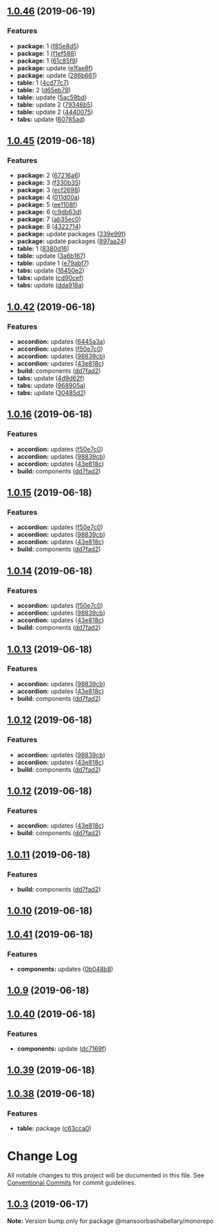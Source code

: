 <a name="1.0.46"></a>
## [1.0.46](https://github.com/MansoorBashaBellary/monorepo/compare/v1.0.45...v1.0.46) (2019-06-19)


### Features

* **package:** 1 ([f85e8d5](https://github.com/MansoorBashaBellary/monorepo/commit/f85e8d5))
* **package:** 1 ([f1ef588](https://github.com/MansoorBashaBellary/monorepo/commit/f1ef588))
* **package:** 1 ([61c85f9](https://github.com/MansoorBashaBellary/monorepo/commit/61c85f9))
* **package:** update ([e1fae8f](https://github.com/MansoorBashaBellary/monorepo/commit/e1fae8f))
* **package:** update ([286b661](https://github.com/MansoorBashaBellary/monorepo/commit/286b661))
* **table:** 1 ([4cd77c7](https://github.com/MansoorBashaBellary/monorepo/commit/4cd77c7))
* **table:** 2 ([d65eb78](https://github.com/MansoorBashaBellary/monorepo/commit/d65eb78))
* **table:** update ([5ac59bd](https://github.com/MansoorBashaBellary/monorepo/commit/5ac59bd))
* **table:** update 2 ([79346b5](https://github.com/MansoorBashaBellary/monorepo/commit/79346b5))
* **table:** update 2 ([4440075](https://github.com/MansoorBashaBellary/monorepo/commit/4440075))
* **tabs:** update ([60785ad](https://github.com/MansoorBashaBellary/monorepo/commit/60785ad))



<a name="1.0.45"></a>
## [1.0.45](https://github.com/MansoorBashaBellary/monorepo/compare/v1.0.42...v1.0.45) (2019-06-18)


### Features

* **package:** 2 ([67216a6](https://github.com/MansoorBashaBellary/monorepo/commit/67216a6))
* **package:** 3 ([f330b35](https://github.com/MansoorBashaBellary/monorepo/commit/f330b35))
* **package:** 3 ([ecf2698](https://github.com/MansoorBashaBellary/monorepo/commit/ecf2698))
* **package:** 4 ([011d00a](https://github.com/MansoorBashaBellary/monorepo/commit/011d00a))
* **package:** 5 ([ee1108f](https://github.com/MansoorBashaBellary/monorepo/commit/ee1108f))
* **package:** 6 ([c9db63d](https://github.com/MansoorBashaBellary/monorepo/commit/c9db63d))
* **package:** 7 ([ab35ec0](https://github.com/MansoorBashaBellary/monorepo/commit/ab35ec0))
* **package:** 8 ([4322714](https://github.com/MansoorBashaBellary/monorepo/commit/4322714))
* **package:** update packages ([339e99f](https://github.com/MansoorBashaBellary/monorepo/commit/339e99f))
* **package:** update packages ([897aa24](https://github.com/MansoorBashaBellary/monorepo/commit/897aa24))
* **table:** 1 ([8380d16](https://github.com/MansoorBashaBellary/monorepo/commit/8380d16))
* **table:** update ([3a6b167](https://github.com/MansoorBashaBellary/monorepo/commit/3a6b167))
* **table:** update 1 ([e79abf7](https://github.com/MansoorBashaBellary/monorepo/commit/e79abf7))
* **tabs:** update ([16450e2](https://github.com/MansoorBashaBellary/monorepo/commit/16450e2))
* **tabs:** update ([cd90cef](https://github.com/MansoorBashaBellary/monorepo/commit/cd90cef))
* **tabs:** update ([dda918a](https://github.com/MansoorBashaBellary/monorepo/commit/dda918a))



<a name="1.0.42"></a>
## [1.0.42](https://github.com/MansoorBashaBellary/monorepo/compare/v1.0.41...v1.0.42) (2019-06-18)


### Features

* **accordion:** updates ([6445a3a](https://github.com/MansoorBashaBellary/monorepo/commit/6445a3a))
* **accordion:** updates ([f50e7c0](https://github.com/MansoorBashaBellary/monorepo/commit/f50e7c0))
* **accordion:** updates ([98839cb](https://github.com/MansoorBashaBellary/monorepo/commit/98839cb))
* **accordion:** updates ([43e818c](https://github.com/MansoorBashaBellary/monorepo/commit/43e818c))
* **build:** components ([dd7fad2](https://github.com/MansoorBashaBellary/monorepo/commit/dd7fad2))
* **tabs:** update ([4d9d62f](https://github.com/MansoorBashaBellary/monorepo/commit/4d9d62f))
* **tabs:** update ([968905a](https://github.com/MansoorBashaBellary/monorepo/commit/968905a))
* **tabs:** update ([30485d2](https://github.com/MansoorBashaBellary/monorepo/commit/30485d2))



<a name="1.0.16"></a>
## [1.0.16](https://github.com/MansoorBashaBellary/monorepo/compare/v1.0.41...v1.0.16) (2019-06-18)


### Features

* **accordion:** updates ([f50e7c0](https://github.com/MansoorBashaBellary/monorepo/commit/f50e7c0))
* **accordion:** updates ([98839cb](https://github.com/MansoorBashaBellary/monorepo/commit/98839cb))
* **accordion:** updates ([43e818c](https://github.com/MansoorBashaBellary/monorepo/commit/43e818c))
* **build:** components ([dd7fad2](https://github.com/MansoorBashaBellary/monorepo/commit/dd7fad2))



<a name="1.0.15"></a>
## [1.0.15](https://github.com/MansoorBashaBellary/monorepo/compare/v1.0.41...v1.0.15) (2019-06-18)


### Features

* **accordion:** updates ([f50e7c0](https://github.com/MansoorBashaBellary/monorepo/commit/f50e7c0))
* **accordion:** updates ([98839cb](https://github.com/MansoorBashaBellary/monorepo/commit/98839cb))
* **accordion:** updates ([43e818c](https://github.com/MansoorBashaBellary/monorepo/commit/43e818c))
* **build:** components ([dd7fad2](https://github.com/MansoorBashaBellary/monorepo/commit/dd7fad2))



<a name="1.0.14"></a>
## [1.0.14](https://github.com/MansoorBashaBellary/monorepo/compare/v1.0.41...v1.0.14) (2019-06-18)


### Features

* **accordion:** updates ([f50e7c0](https://github.com/MansoorBashaBellary/monorepo/commit/f50e7c0))
* **accordion:** updates ([98839cb](https://github.com/MansoorBashaBellary/monorepo/commit/98839cb))
* **accordion:** updates ([43e818c](https://github.com/MansoorBashaBellary/monorepo/commit/43e818c))
* **build:** components ([dd7fad2](https://github.com/MansoorBashaBellary/monorepo/commit/dd7fad2))



<a name="1.0.13"></a>
## [1.0.13](https://github.com/MansoorBashaBellary/monorepo/compare/v1.0.41...v1.0.13) (2019-06-18)


### Features

* **accordion:** updates ([98839cb](https://github.com/MansoorBashaBellary/monorepo/commit/98839cb))
* **accordion:** updates ([43e818c](https://github.com/MansoorBashaBellary/monorepo/commit/43e818c))
* **build:** components ([dd7fad2](https://github.com/MansoorBashaBellary/monorepo/commit/dd7fad2))



<a name="1.0.12"></a>
## [1.0.12](https://github.com/MansoorBashaBellary/monorepo/compare/v1.0.41...v1.0.12) (2019-06-18)


### Features

* **accordion:** updates ([98839cb](https://github.com/MansoorBashaBellary/monorepo/commit/98839cb))
* **accordion:** updates ([43e818c](https://github.com/MansoorBashaBellary/monorepo/commit/43e818c))
* **build:** components ([dd7fad2](https://github.com/MansoorBashaBellary/monorepo/commit/dd7fad2))



<a name="1.0.12"></a>
## [1.0.12](https://github.com/MansoorBashaBellary/monorepo/compare/v1.0.41...v1.0.12) (2019-06-18)


### Features

* **accordion:** updates ([43e818c](https://github.com/MansoorBashaBellary/monorepo/commit/43e818c))
* **build:** components ([dd7fad2](https://github.com/MansoorBashaBellary/monorepo/commit/dd7fad2))



<a name="1.0.11"></a>
## [1.0.11](https://github.com/MansoorBashaBellary/monorepo/compare/v1.0.41...v1.0.11) (2019-06-18)


### Features

* **build:** components ([dd7fad2](https://github.com/MansoorBashaBellary/monorepo/commit/dd7fad2))



<a name="1.0.10"></a>
## [1.0.10](https://github.com/MansoorBashaBellary/monorepo/compare/v1.0.41...v1.0.10) (2019-06-18)



<a name="1.0.41"></a>
## [1.0.41](https://github.com/MansoorBashaBellary/monorepo/compare/v1.0.40...v1.0.41) (2019-06-18)


### Features

* **components:** updates ([0b048b8](https://github.com/MansoorBashaBellary/monorepo/commit/0b048b8))



<a name="1.0.9"></a>
## [1.0.9](https://github.com/MansoorBashaBellary/monorepo/compare/v1.0.40...v1.0.9) (2019-06-18)



<a name="1.0.40"></a>
## [1.0.40](https://github.com/MansoorBashaBellary/monorepo/compare/v1.0.39...v1.0.40) (2019-06-18)


### Features

* **components:** update ([dc7169f](https://github.com/MansoorBashaBellary/monorepo/commit/dc7169f))



<a name="1.0.39"></a>
## [1.0.39](https://github.com/MansoorBashaBellary/monorepo/compare/v1.0.38...v1.0.39) (2019-06-18)



<a name="1.0.38"></a>
## [1.0.38](https://github.com/MansoorBashaBellary/monorepo/compare/v1.0.37...v1.0.38) (2019-06-18)


### Features

* **table:** package ([c63cca0](https://github.com/MansoorBashaBellary/monorepo/commit/c63cca0))



# Change Log

All notable changes to this project will be documented in this file.
See [Conventional Commits](https://conventionalcommits.org) for commit guidelines.

## [1.0.3](https://github.com/MansoorBashaBellary/monorepo/compare/v1.0.11...v1.0.3) (2019-06-17)

**Note:** Version bump only for package @mansoorbashabellary/monorepo
